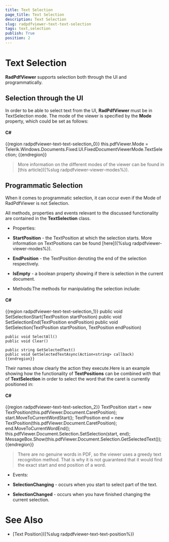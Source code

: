 ```yaml
---
title: Text Selection
page_title: Text Selection
description: Text Selection
slug: radpdfviewer-text-text-selection
tags: text,selection
publish: True
position: 2
---
```


# Text Selection



__RadPdfViewer__ supports selection both through the UI and programmatically.

## Selection through the UI

In order to be able to select text from the UI, __RadPdfViewer__ must be in TextSelection mode. The mode of the viewer is specified by the
        __Mode__ property, which could be set as follows:

#### __C#__

{{region radpdfviewer-text-text-selection_0}}
	this.pdfViewer.Mode = Telerik.Windows.Documents.Fixed.UI.FixedDocumentViewerMode.TextSelection;
	{{endregion}}



>More information on the different modes of the viewer can be found in
	   			[this article]({%slug radpdfviewer-viewer-modes%}).
	        

## Programmatic Selection

When it comes to programmatic selection, it can occur even if the Mode of RadPdfViewer is not Selection.

All methods, properties and events relevant to the discussed functionality are contained in the __TextSelection__ class.
        

* Properties:

* __StartPosition__ - the TextPosition at which the selection starts. More information on TextPositions can be found
        			[here]({%slug radpdfviewer-viewer-modes%}).
        		

* __EndPosition__ - the TextPosition denoting the end of the selection respectively.

* __IsEmpty__ - a boolean property showing if there is selection in the current document.

* Methods:The methods for manipulating the selection include:

#### __C#__

{{region radpdfviewer-text-text-selection_1}}
	public void SetSelectionStart(TextPosition startPosition)
	public void SetSelectionEnd(TextPosition endPosition)
	public void SetSelection(TextPosition startPosition, TextPosition endPosition)
	
	public void SelectAll()
	public void Clear()
	
	public string GetSelectedText()
	public void GetSelectedTextAsync(Action<string> callback)
	{{endregion}}

Their names show clearly the action they execute.Here is an example showing how the functionality of __TextPositions__ can be combined with that of __TextSelection__
        	in order to select the word that the caret is currently positioned in:

#### __C#__

{{region radpdfviewer-text-text-selection_2}}
	TextPosition start = new TextPosition(this.pdfViewer.Document.CaretPosition);
	start.MoveToCurrentWordStart();
	TextPosition end = new TextPosition(this.pdfViewer.Document.CaretPosition);
	end.MoveToCurrentWordEnd();
	this.pdfViewer.Document.Selection.SetSelection(start, end);
	MessageBox.Show(this.pdfViewer.Document.Selection.GetSelectedText());
	{{endregion}}



>There are no genuine words in PDF, so the viewer uses a greedy text recognition method. That is why it is not guaranteed that it
        		would find the exact start and end position of a word.

* Events:

* __SelectionChanging__ - occurs when you start to select part of the text.

* __SelectionChanged__ - occurs when you have finished changing the current selection.

# See Also

 * [Text Position]({%slug radpdfviewer-text-text-position%})
